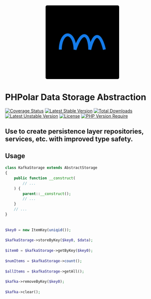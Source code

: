 <p align="center">
    <img width="240" src="./phpolar.svg" />
</p>

# PHPolar Data Storage Abstraction
[![Coverage Status](https://coveralls.io/repos/github/phpolar/storage/badge.svg)](https://coveralls.io/github/phpolar/storage) [![Latest Stable Version](http://poser.pugx.org/phpolar/storage/v)](https://packagist.org/packages/phpolar/storage) [![Total Downloads](http://poser.pugx.org/phpolar/storage/downloads)](https://packagist.org/packages/phpolar/storage) [![Latest Unstable Version](http://poser.pugx.org/phpolar/storage/v/unstable)](https://packagist.org/packages/phpolar/storage) [![License](http://poser.pugx.org/phpolar/storage/license)](https://packagist.org/packages/phpolar/storage) [![PHP Version Require](http://poser.pugx.org/phpolar/storage/require/php)](https://packagist.org/packages/phpolar/storage)
## Use to create persistence layer repositories, services, etc. with improved type safety.

## Usage


```php
class KafkaStorage extends AbstractStorage
{
    public function __construct(
        // ...
    ) {
        parent::__construct();
        // ...
    }
    // ...
}


$key0 = new ItemKey(uniqid());

$kafkaStorage->storeByKey($key0, $data);

$item0 = $kafkaStorage->getByKey($key0);

$numItems = $kafkaStorage->count();

$allItems = $kafkaStorage->getAll();

$kafka->removeByKey($key0);

$kafka->clear();

```
